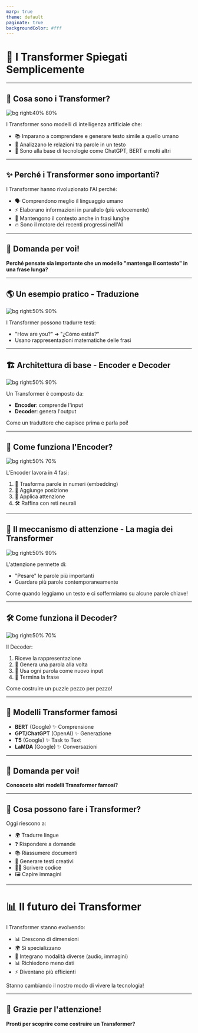 ```yaml
---
marp: true
theme: default
paginate: true
backgroundColor: #fff
---
```


<!-- _class: lead -->
# 🚀 I Transformer Spiegati Semplicemente

<!-- note: Introduzione leggera e motivazionale. L'obiettivo è incuriosire gli studenti sul tema dei Transformer, presentandoli come una delle tecnologie più rivoluzionarie degli ultimi anni. -->

---

## 🤖 Cosa sono i Transformer?

![bg right:40% 80%](images/transformer_blackbox.avif)

I Transformer sono modelli di intelligenza artificiale che:
- 📚 Imparano a comprendere e generare testo simile a quello umano
- 🔗 Analizzano le relazioni tra parole in un testo
- 🧠 Sono alla base di tecnologie come ChatGPT, BERT e molti altri

<!-- note: Spiegare ai partecipanti che "Transformer" è un termine tecnico per un concetto semplice: modelli che capiscono relazioni tra parole. -->

---

## ✨ Perché i Transformer sono importanti?

I Transformer hanno rivoluzionato l'AI perché:
- 🗣️ Comprendono meglio il linguaggio umano
- ⚡ Elaborano informazioni in parallelo (più velocemente)
- 🧠 Mantengono il contesto anche in frasi lunghe
- 🔥 Sono il motore dei recenti progressi nell'AI

<!-- note: Esempi concreti di rivoluzione: ChatGPT, traduzioni migliori, ricerche più pertinenti su Google. -->

---

## 💬 Domanda per voi!

**Perché pensate sia importante che un modello "mantenga il contesto" in una frase lunga?**

<!-- note: Incoraggiare risposte tipo "capire a chi si riferisce un pronome", "seguire un discorso complesso", ecc. -->

---

## 🌎 Un esempio pratico - Traduzione

![bg right:50% 90%](images/transformer_translation_example.avif)

I Transformer possono tradurre testi:
- "How are you?" ➔ "¿Cómo estás?"
- Usano rappresentazioni matematiche delle frasi

<!-- note: Rassicurare: nessuna magia, è solo matematica e apprendimento. -->

---

## 🏗️ Architettura di base - Encoder e Decoder

![bg right:50% 90%](images/encoder_decoder_structure.avif)

Un Transformer è composto da:
- **Encoder**: comprende l'input
- **Decoder**: genera l'output

Come un traduttore che capisce prima e parla poi!

<!-- note: Utilizzare metafore: "prima pensare, poi parlare". -->

---

## 🧩 Come funziona l'Encoder?

![bg right:50% 70%](images/encoder_structure.avif)

L'Encoder lavora in 4 fasi:
1. 🔢 Trasforma parole in numeri (embedding)
2. 📍 Aggiunge posizione
3. 🎯 Applica attenzione
4. 🛠️ Raffina con reti neurali

<!-- note: Esempio pratico: "embedding" = dizionario numerico delle parole. -->

---

## 🎯 Il meccanismo di attenzione - La magia dei Transformer

![bg right:50% 90%](images/multi_head_attention.webp)

L'attenzione permette di:
- "Pesare" le parole più importanti
- Guardare più parole contemporaneamente

Come quando leggiamo un testo e ci soffermiamo su alcune parole chiave!

<!-- note: Fare esempi come "non diamo uguale importanza a ogni parola in una frase". -->

---

## 🛠️ Come funziona il Decoder?

![bg right:50% 70%](images/decoder_structure.png)

Il Decoder:
1. Riceve la rappresentazione
2. 🧩 Genera una parola alla volta
3. 🔁 Usa ogni parola come nuovo input
4. 🎉 Termina la frase

Come costruire un puzzle pezzo per pezzo!

<!-- note: Insistere sull'idea che ogni parola successiva dipende da quelle precedenti. -->

---

## 🌟 Modelli Transformer famosi

- **BERT** (Google) ✨ Comprensione
- **GPT/ChatGPT** (OpenAI) ✨ Generazione
- **T5** (Google) ✨ Task to Text
- **LaMDA** (Google) ✨ Conversazioni

<!-- note: Spiegare brevemente cosa significa "comprendere" vs "generare". -->

---

## 🤔 Domanda per voi!

**Conoscete altri modelli Transformer famosi?**

<!-- note: Suggerire eventuali risposte come "Gemini", "Claude", "Mistral" se gli studenti faticano. -->

---

## 🧠 Cosa possono fare i Transformer?

Oggi riescono a:
- 🌍 Tradurre lingue
- ❓ Rispondere a domande
- 📚 Riassumere documenti
- 📝 Generare testi creativi
- 👩‍💻 Scrivere codice
- 🖼️ Capire immagini

<!-- note: Stimolare la curiosità sugli utilizzi concreti, dal customer service all'arte generativa. -->

---

<!-- _class: lead -->

# 📊 Il futuro dei Transformer

I Transformer stanno evolvendo:
- 📊 Crescono di dimensioni
- 🌍 Si specializzano
- 🚀 Integrano modalità diverse (audio, immagini)
- 📊 Richiedono meno dati
- ⚡ Diventano più efficienti

Stanno cambiando il nostro modo di vivere la tecnologia!

<!-- note: Chiudere con entusiasmo, parlando di AI come strumento positivo per il futuro. -->

---

## 🎉 Grazie per l'attenzione!

**Pronti per scoprire come costruire un Transformer?**

<!-- note: Stimolare la curiosità per la prossima lezione, magari introducendo una piccola demo pratica. -->
